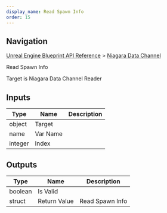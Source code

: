 ```yaml
---
display_name: Read Spawn Info
order: 15
---
```

## Navigation

[Unreal Engine Blueprint API Reference](https://dev.epicgames.com/documentation/en-us/unreal-engine/BlueprintAPI) > [Niagara Data Channel](https://dev.epicgames.com/documentation/en-us/unreal-engine/BlueprintAPI/NiagaraDataChannel)

Read Spawn Info

Target is Niagara Data Channel Reader

## Inputs

| Type | Name | Description |
| --- | --- | --- |
| object | Target |  |
| name | Var Name |  |
| integer | Index |  |

## Outputs

| Type | Name | Description |
| --- | --- | --- |
| boolean | Is Valid |  |
| struct | Return Value | Read Spawn Info |
